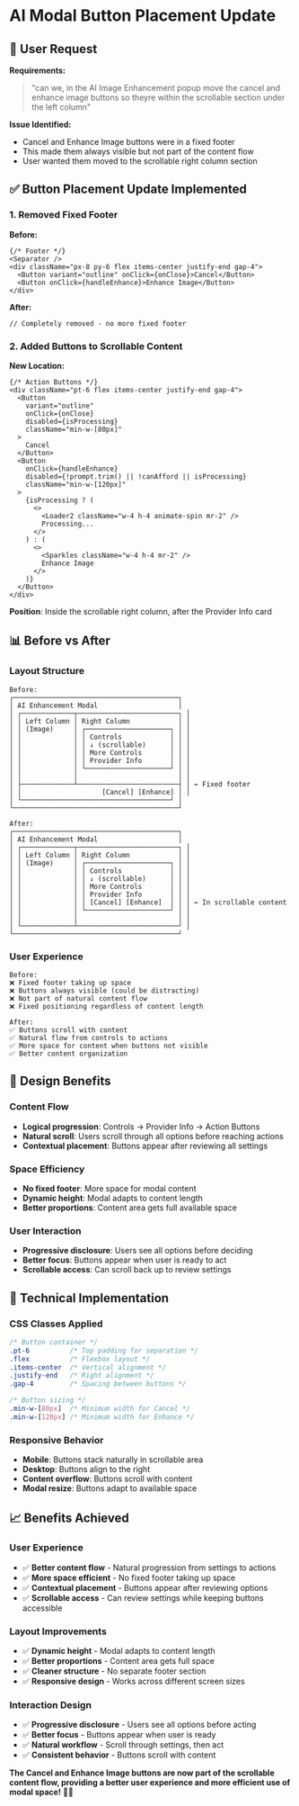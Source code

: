 # AI Modal Button Placement Update

## 🎯 **User Request**

**Requirements:**
> "can we, in the AI Image Enhancement popup move the cancel and enhance image buttons so theyre within the scrollable section under the left column"

**Issue Identified:**
- Cancel and Enhance Image buttons were in a fixed footer
- This made them always visible but not part of the content flow
- User wanted them moved to the scrollable right column section

## ✅ **Button Placement Update Implemented**

### **1. Removed Fixed Footer**

**Before:**
```tsx
{/* Footer */}
<Separator />
<div className="px-8 py-6 flex items-center justify-end gap-4">
  <Button variant="outline" onClick={onClose}>Cancel</Button>
  <Button onClick={handleEnhance}>Enhance Image</Button>
</div>
```

**After:**
```tsx
// Completely removed - no more fixed footer
```

### **2. Added Buttons to Scrollable Content**

**New Location:**
```tsx
{/* Action Buttons */}
<div className="pt-6 flex items-center justify-end gap-4">
  <Button
    variant="outline"
    onClick={onClose}
    disabled={isProcessing}
    className="min-w-[80px]"
  >
    Cancel
  </Button>
  <Button
    onClick={handleEnhance}
    disabled={!prompt.trim() || !canAfford || isProcessing}
    className="min-w-[120px]"
  >
    {isProcessing ? (
      <>
        <Loader2 className="w-4 h-4 animate-spin mr-2" />
        Processing...
      </>
    ) : (
      <>
        <Sparkles className="w-4 h-4 mr-2" />
        Enhance Image
      </>
    )}
  </Button>
</div>
```

**Position**: Inside the scrollable right column, after the Provider Info card

## 📊 **Before vs After**

### **Layout Structure**
```
Before:
┌─────────────────────────────────────────┐
│ AI Enhancement Modal                    │
│ ┌─────────────┬─────────────────────────┐ │
│ │ Left Column │ Right Column            │ │
│ │ (Image)     │ ┌─────────────────────┐ │ │
│ │             │ │ Controls            │ │ │
│ │             │ │ ↓ (scrollable)      │ │ │
│ │             │ │ More Controls       │ │ │
│ │             │ │ Provider Info       │ │ │
│ │             │ └─────────────────────┘ │ │
│ │             │                         │ │
│ ├─────────────┴─────────────────────────┤ │ ← Fixed footer
│ │                    [Cancel] [Enhance] │ │
│ └─────────────────────────────────────┘ │
└─────────────────────────────────────────┘

After:
┌─────────────────────────────────────────┐
│ AI Enhancement Modal                    │
│ ┌─────────────┬─────────────────────────┐ │
│ │ Left Column │ Right Column            │ │
│ │ (Image)     │ ┌─────────────────────┐ │ │
│ │             │ │ Controls            │ │ │
│ │             │ │ ↓ (scrollable)      │ │ │
│ │             │ │ More Controls       │ │ │
│ │             │ │ Provider Info       │ │ │
│ │             │ │ [Cancel] [Enhance]  │ │ │ ← In scrollable content
│ │             │ └─────────────────────┘ │ │
│ │             │                         │ │
│ └─────────────┴─────────────────────────┘ │
└─────────────────────────────────────────┘
```

### **User Experience**
```
Before:
❌ Fixed footer taking up space
❌ Buttons always visible (could be distracting)
❌ Not part of natural content flow
❌ Fixed positioning regardless of content length

After:
✅ Buttons scroll with content
✅ Natural flow from controls to actions
✅ More space for content when buttons not visible
✅ Better content organization
```

## 🎨 **Design Benefits**

### **Content Flow**
- **Logical progression**: Controls → Provider Info → Action Buttons
- **Natural scroll**: Users scroll through all options before reaching actions
- **Contextual placement**: Buttons appear after reviewing all settings

### **Space Efficiency**
- **No fixed footer**: More space for modal content
- **Dynamic height**: Modal adapts to content length
- **Better proportions**: Content area gets full available space

### **User Interaction**
- **Progressive disclosure**: Users see all options before deciding
- **Better focus**: Buttons appear when user is ready to act
- **Scrollable access**: Can scroll back up to review settings

## 🔧 **Technical Implementation**

### **CSS Classes Applied**
```css
/* Button container */
.pt-6          /* Top padding for separation */
.flex          /* Flexbox layout */
.items-center  /* Vertical alignment */
.justify-end   /* Right alignment */
.gap-4         /* Spacing between buttons */

/* Button sizing */
.min-w-[80px]  /* Minimum width for Cancel */
.min-w-[120px] /* Minimum width for Enhance */
```

### **Responsive Behavior**
- **Mobile**: Buttons stack naturally in scrollable area
- **Desktop**: Buttons align to the right
- **Content overflow**: Buttons scroll with content
- **Modal resize**: Buttons adapt to available space

## 📈 **Benefits Achieved**

### **User Experience**
- ✅ **Better content flow** - Natural progression from settings to actions
- ✅ **More space efficient** - No fixed footer taking up space
- ✅ **Contextual placement** - Buttons appear after reviewing options
- ✅ **Scrollable access** - Can review settings while keeping buttons accessible

### **Layout Improvements**
- ✅ **Dynamic height** - Modal adapts to content length
- ✅ **Better proportions** - Content area gets full space
- ✅ **Cleaner structure** - No separate footer section
- ✅ **Responsive design** - Works across different screen sizes

### **Interaction Design**
- ✅ **Progressive disclosure** - Users see all options before acting
- ✅ **Better focus** - Buttons appear when user is ready
- ✅ **Natural workflow** - Scroll through settings, then act
- ✅ **Consistent behavior** - Buttons scroll with content

**The Cancel and Enhance Image buttons are now part of the scrollable content flow, providing a better user experience and more efficient use of modal space!** 🎨✨
